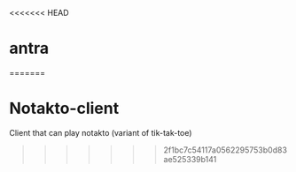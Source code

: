 <<<<<<< HEAD
# antra
=======
# Notakto-client
Client that can play notakto (variant of tik-tak-toe)
>>>>>>> 2f1bc7c54117a0562295753b0d83ae525339b141
